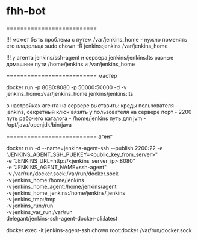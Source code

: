 # fhh-bot
========================== 

!!! может быть проблема с путем /var/jenkins_home - нужно поменять его владельца sudo chown -R jenkins:jenkins /var/jenkins_home

!!! у агента jenkins/ssh-agent и сервера jenkins/jenkins:lts разные домашние пути  /home/jenkins и /var/jenkins_home

========================== мастер

docker run -p 8080:8080 -p 50000:50000 -d -v jenkins_home:/var/jenkins_home jenkins/jenkins:lts

 в настройках агента на сервере выставить:
 креды пользователя - jenkins, секретный ключ вязять у пользователя на сервере
 порт - 2200
 путь рабочего каталога - /home/jenkins
 путь для jvm - /opt/java/openjdk/bin/java

========================== агент

docker run -d --name=jenkins-agent-ssh --publish 2200:22 -e "JENKINS_AGENT_SSH_PUBKEY=<public_key_from_server>" \
 -e "JENKINS_URL=http://<jenkins_server_ip>:8080" \
 -e "JENKINS_AGENT_NAME=ssh-agent" \
 -v /var/run/docker.sock:/var/run/docker.sock \
 -v jenkins_home:/home/jenkins \
 -v jenkins_home_agent:/home/jenkins/agent \
 -v jenkins_home_jenkins:/home/jenkins/.jenkins \
 -v jenkins_tmp:/tmp \
 -v jenkins_run:/run \
 -v jenkins_var_run:/var/run \
 delegant/jenkins-ssh-agent-docker-cli:latest

docker exec -it jenkins-agent-ssh chown root:docker /var/run/docker.sock
